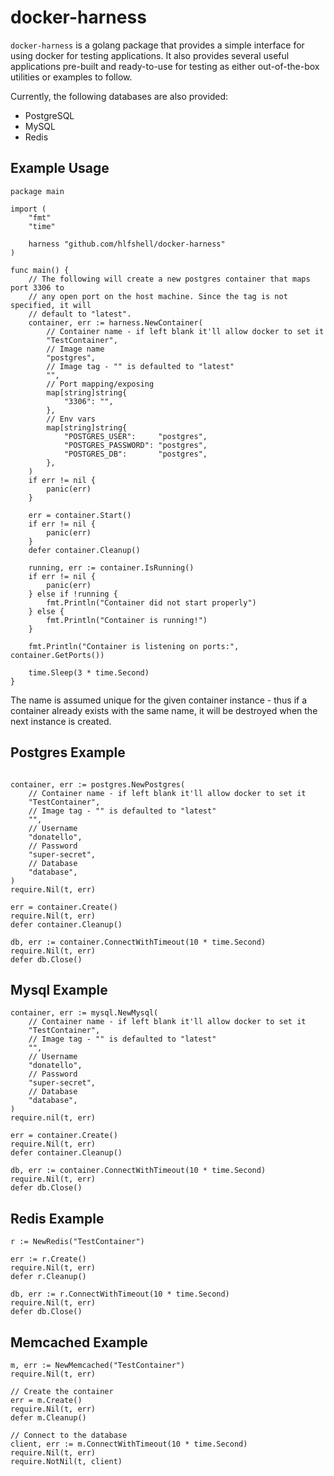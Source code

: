 # docker-harness

`docker-harness` is a golang package that provides a simple interface for using docker for testing applications. It also provides several useful applications pre-built and ready-to-use for testing as either out-of-the-box utilities or examples to follow.

Currently, the following databases are also provided:
* PostgreSQL
* MySQL
* Redis

## Example Usage
```golang
package main

import (
	"fmt"
	"time"

	harness "github.com/hlfshell/docker-harness"
)

func main() {
	// The following will create a new postgres container that maps port 3306 to
	// any open port on the host machine. Since the tag is not specified, it will
	// default to "latest".
	container, err := harness.NewContainer(
		// Container name - if left blank it'll allow docker to set it
		"TestContainer",
		// Image name
		"postgres",
		// Image tag - "" is defaulted to "latest"
		"",
		// Port mapping/exposing
		map[string]string{
			"3306": "",
		},
		// Env vars
		map[string]string{
			"POSTGRES_USER":     "postgres",
			"POSTGRES_PASSWORD": "postgres",
			"POSTGRES_DB":       "postgres",
		},
	)
	if err != nil {
		panic(err)
	}

	err = container.Start()
	if err != nil {
		panic(err)
	}
	defer container.Cleanup()

	running, err := container.IsRunning()
	if err != nil {
		panic(err)
	} else if !running {
		fmt.Println("Container did not start properly")
	} else {
		fmt.Println("Container is running!")
	}

	fmt.Println("Container is listening on ports:", container.GetPorts())

	time.Sleep(3 * time.Second)
}
```

The name is assumed unique for the given container instance - thus if a container already exists with the same name, it will be destroyed when the next instance is created.

## Postgres Example
```golang

container, err := postgres.NewPostgres(
    // Container name - if left blank it'll allow docker to set it
    "TestContainer",
    // Image tag - "" is defaulted to "latest"
    "",
    // Username
    "donatello",
    // Password
    "super-secret",
    // Database
    "database",
)
require.Nil(t, err)

err = container.Create()
require.Nil(t, err)
defer container.Cleanup()

db, err := container.ConnectWithTimeout(10 * time.Second)
require.Nil(t, err)
defer db.Close()
```

## Mysql Example
```golang
container, err := mysql.NewMysql(
    // Container name - if left blank it'll allow docker to set it
    "TestContainer",
    // Image tag - "" is defaulted to "latest"
    "",
    // Username
    "donatello",
    // Password
    "super-secret",
    // Database
    "database",
)
require.nil(t, err)

err = container.Create()
require.Nil(t, err)
defer container.Cleanup()

db, err := container.ConnectWithTimeout(10 * time.Second)
require.Nil(t, err)
defer db.Close()
```

## Redis Example

```golang
r := NewRedis("TestContainer")

err := r.Create()
require.Nil(t, err)
defer r.Cleanup()

db, err := r.ConnectWithTimeout(10 * time.Second)
require.Nil(t, err)
defer db.Close()
```

## Memcached Example

```golang
m, err := NewMemcached("TestContainer")
require.Nil(t, err)

// Create the container
err = m.Create()
require.Nil(t, err)
defer m.Cleanup()

// Connect to the database
client, err := m.ConnectWithTimeout(10 * time.Second)
require.Nil(t, err)
require.NotNil(t, client)
```